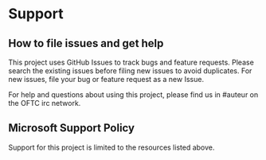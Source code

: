 # Support

## How to file issues and get help  

This project uses GitHub Issues to track bugs and feature requests. Please search the existing 
issues before filing new issues to avoid duplicates.  For new issues, file your bug or 
feature request as a new Issue.

For help and questions about using this project, please find us in #auteur on the OFTC irc network. 

## Microsoft Support Policy  

Support for this project is limited to the resources listed above.
